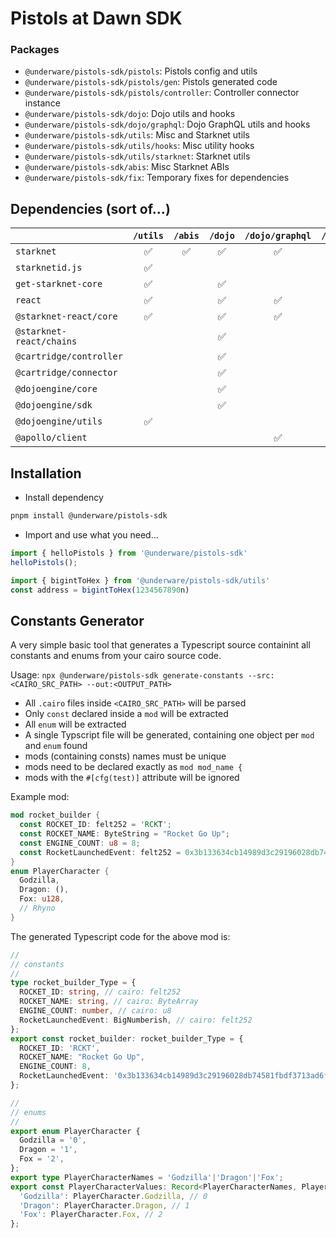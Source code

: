 # Pistols at Dawn SDK

### Packages

* `@underware/pistols-sdk/pistols`: Pistols config and utils
* `@underware/pistols-sdk/pistols/gen`: Pistols generated code
* `@underware/pistols-sdk/pistols/controller`: Controller connector instance
* `@underware/pistols-sdk/dojo`: Dojo utils and hooks
* `@underware/pistols-sdk/dojo/graphql`: Dojo GraphQL utils and hooks
* `@underware/pistols-sdk/utils`: Misc and Starknet utils
* `@underware/pistols-sdk/utils/hooks`: Misc utility hooks
* `@underware/pistols-sdk/utils/starknet`: Starknet utils
* `@underware/pistols-sdk/abis`: Misc Starknet ABIs
* `@underware/pistols-sdk/fix`: Temporary fixes for dependencies


## Dependencies (sort of...)

|                          | `/utils` | `/abis`  | `/dojo` | `/dojo/graphql` | `/pistols` |
|--------------------------|:--------:|:--------:|:-------:|:---------------:|:----------:|
| `starknet`               | ✅       | ✅        | ✅      | ✅             |  ✅        |
| `starknetid.js`          | ✅       |           |         |                |            |
| `get-starknet-core`      | ✅       |           | ✅      |                |            |
| `react`                  | ✅       |           | ✅      | ✅             |            |
| `@starknet-react/core`   | ✅       |           | ✅      | ✅             |            |
| `@starknet-react/chains` |          |           | ✅      |                |            |
| `@cartridge/controller`  |          |           | ✅      |                | ✅         |
| `@cartridge/connector`   |          |           | ✅      |                |            |
| `@dojoengine/core`       |          |           | ✅      |                | ✅         |
| `@dojoengine/sdk`        |          |           | ✅      |                | ✅         |
| `@dojoengine/utils`      | ✅       |           |         |                |            |
| `@apollo/client`         |          |           |         | ✅             |            |


## Installation

* Install dependency

```bash
pnpm install @underware/pistols-sdk
```

* Import and use what you need...

```js
import { helloPistols } from '@underware/pistols-sdk'
helloPistols();

import { bigintToHex } from '@underware/pistols-sdk/utils'
const address = bigintToHex(1234567890n)
```






## Constants Generator

A very simple basic tool that generates a Typescript source containint all constants and enums from your cairo source code.

Usage: `npx @underware/pistols-sdk generate-constants --src:<CAIRO_SRC_PATH> --out:<OUTPUT_PATH>`

* All `.cairo` files inside `<CAIRO_SRC_PATH>` will be parsed
* Only `const` declared inside a `mod` will be extracted
* All `enum` will be extracted
* A single Typscript file will be generated, containing one object per `mod` and `enum` found
* mods (containing consts) names must be unique
* mods need to be declared exactly as `mod mod_name {`
* mods with the `#[cfg(test)]` attribute will be ignored

Example mod:

```rust
mod rocket_builder {
  const ROCKET_ID: felt252 = 'RCKT';
  const ROCKET_NAME: ByteString = "Rocket Go Up";
  const ENGINE_COUNT: u8 = 8;
  const RocketLaunchedEvent: felt252 = 0x3b133634cb14989d3c29196028db74581fbdf3713ad6f45f67ab4bf81f5ac56;
}
enum PlayerCharacter {
  Godzilla,
  Dragon: (),
  Fox: u128,
  // Rhyno
}
```

The generated Typescript code for the above mod is:

```typescript
//
// constants
//
type rocket_builder_Type = {
  ROCKET_ID: string, // cairo: felt252
  ROCKET_NAME: string, // cairo: ByteArray
  ENGINE_COUNT: number, // cairo: u8
  RocketLaunchedEvent: BigNumberish, // cairo: felt252
};
export const rocket_builder: rocket_builder_Type = {
  ROCKET_ID: 'RCKT',
  ROCKET_NAME: "Rocket Go Up",
  ENGINE_COUNT: 8,
  RocketLaunchedEvent: '0x3b133634cb14989d3c29196028db74581fbdf3713ad6f45f67ab4bf81f5ac56',
};

//
// enums
//
export enum PlayerCharacter {
  Godzilla = '0',
  Dragon = '1',
  Fox = '2',
};
export type PlayerCharacterNames = 'Godzilla'|'Dragon'|'Fox';
export const PlayerCharacterValues: Record<PlayerCharacterNames, PlayerCharacter> = {
  'Godzilla': PlayerCharacter.Godzilla, // 0
  'Dragon': PlayerCharacter.Dragon, // 1
  'Fox': PlayerCharacter.Fox, // 2
};
```

